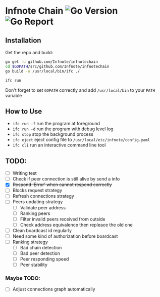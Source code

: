 # Infnote Chain ![Go Version](https://img.shields.io/badge/go-1.11.4-green.svg) ![Go Report](https://goreportcard.com/badge/github.com/Infnote/infnotechain)



## Installation

Get the repo and build:

```bash
go get -u github.com/Infnote/infnotechain
cd $GOPATH/src/github.com/Infnote/infnotechain
go build -o /usr/local/bin/ifc ./

ifc run
```

Don't forget to set `GOPATH` correctly and add `/usr/local/bin` to your `PATH` variable

## How to Use

- `ifc run -f` run the program at foreground
- `ifc run -d` run the program with debug level log
- `ifc stop` stop the background process
- `ifc eject` eject config file to `/usr/local/etc/infnote/config.yaml`
- `ifc cli` run an interactive command line tool

## TODO:

- [ ] Writing test
- [ ] Check if peer connection is still alive by send a info 
- [x] ~~Respond 'Error' when cannot respond correctly~~
- [ ] Blocks request strategy
- [ ] Refresh connections strategy
- [ ] Peers updating strategy
    - [ ] Validate peer address
    - [ ] Ranking peers
    - [ ] Filter invalid peers received from outside
    - [ ] Check address equivalence then repleace the old one
- [ ] Clean boardcast id regularly
- [ ] Need some kind of authorization before boardcast
- [ ] Ranking strategy
    - [ ] Bad chain detection
    - [ ] Bad peer detection
    - [ ] Peer responding speed
    - [ ] Peer stability

### Maybe TODO:

- [ ] Adjust connections graph automatically